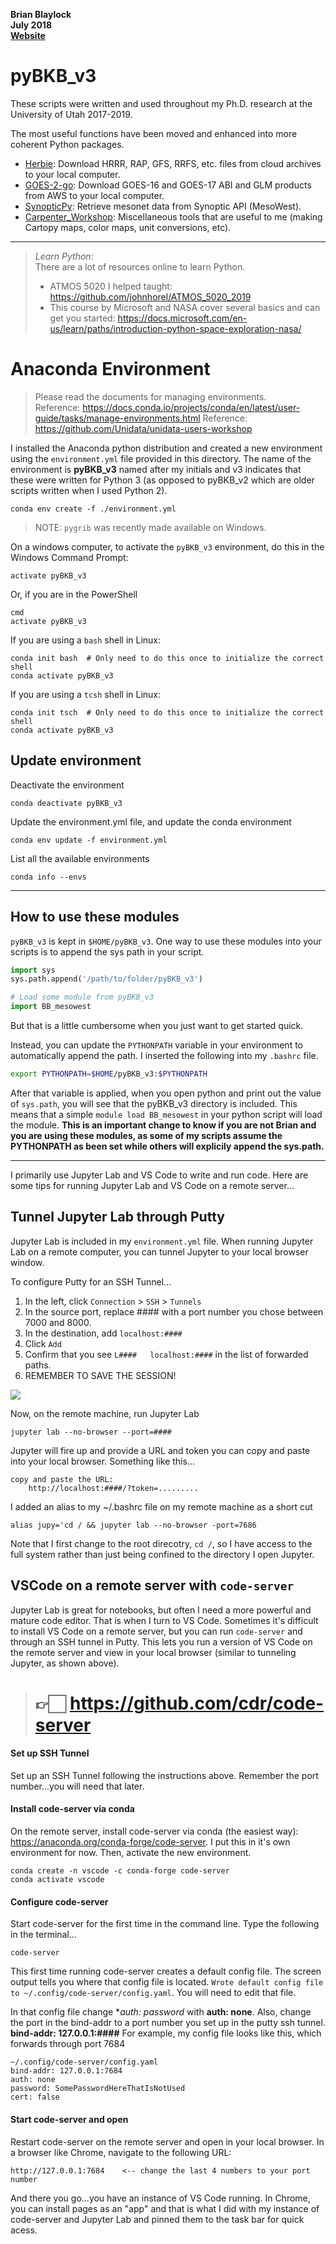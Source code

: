 __Brian Blaylock__  
__July 2018__  
__[Website](http://home.chpc.utah.edu/~u0553130/Brian_Blaylock/home.html)__


# pyBKB_v3
These scripts were written and used throughout my Ph.D. research at the University of Utah 2017-2019.

The most useful functions have been moved and enhanced into more coherent Python packages.
- [Herbie](https://github.com/blaylockbk/Herbie): Download HRRR, RAP, GFS, RRFS, etc. files from cloud archives to your local computer.
- [GOES-2-go](https://github.com/blaylockbk/goes2go): Download GOES-16 and GOES-17 ABI and GLM products from AWS to your local computer.
- [SynopticPy](https://github.com/blaylockbk/SynopticPy): Retrieve mesonet data from Synoptic API (MesoWest).
- [Carpenter_Workshop](https://github.com/blaylockbk/Carpenter_Workshop): Miscellaneous tools that are useful to me (making Cartopy maps, color maps, unit conversions, etc).

---

> _Learn Python_:  
> There are a lot of resources online to learn Python. 
> - ATMOS 5020 I helped taught: https://github.com/johnhorel/ATMOS_5020_2019
> - This course by Microsoft and NASA cover several basics and can get you started: https://docs.microsoft.com/en-us/learn/paths/introduction-python-space-exploration-nasa/


# Anaconda Environment
> Please read the documents for managing environments.  
> Reference: https://docs.conda.io/projects/conda/en/latest/user-guide/tasks/manage-environments.html
> Reference: https://github.com/Unidata/unidata-users-workshop  

I installed the Anaconda python distribution and created a new environment using the `environment.yml` file provided in this directory. The name of the environment is **pyBKB_v3** named after my initials and v3 indicates that these were written for Python 3 (as opposed to pyBKB_v2 which are older scripts written when I used Python 2).

    conda env create -f ./environment.yml

> NOTE: `pygrib` was recently made available on Windows.

On a windows computer, to activate the `pyBKB_v3` environment, do this in the Windows Command Prompt:

    activate pyBKB_v3

Or, if you are in the PowerShell

    cmd
    activate pyBKB_v3

If you are using a `bash` shell in Linux:

    conda init bash  # Only need to do this once to initialize the correct shell
    conda activate pyBKB_v3

If you are using a `tcsh` shell in Linux:

    conda init tsch  # Only need to do this once to initialize the correct shell
    conda activate pyBKB_v3



## Update environment
Deactivate the environment

    conda deactivate pyBKB_v3

Update the environment.yml file, and update the conda environment

    conda env update -f environment.yml

List all the available environments

    conda info --envs

---
## How to use these modules
`pyBKB_v3` is kept in `$HOME/pyBKB_v3`. One way to use these modules into your scripts is to append the sys path in your script.

```python
import sys
sys.path.append('/path/to/folder/pyBKB_v3')

# Load some module from pyBKB_v3
import BB_mesowest
```

But that is a little cumbersome when you just want to get started quick.

Instead, you can update the `PYTHONPATH` variable in your environment to automatically append the path. I inserted the following into my `.bashrc` file.

```bash
export PYTHONPATH=$HOME/pyBKB_v3:$PYTHONPATH
```

After that variable is applied, when you open python and print out the value of `sys.path`, you will see that the pyBKB_v3 directory is included. This means that a simple ```module load BB_mesowest``` in your python script will load the module. **This is an important change to know if you are not Brian and you are using these modules, as some of my scripts assume the PYTHONPATH as been set while others will explicily append the sys.path.**

---

I primarily use Jupyter Lab and VS Code to write and run code. Here are some tips for running Jupyter Lab and VS Code on a remote server...

## Tunnel Jupyter Lab through Putty
Jupyter Lab is included in my `environment.yml` file. When running Jupyter Lab on a remote computer, you can tunnel Jupyter to your local browser window.

To configure Putty for an SSH Tunnel...

1. In the left, click `Connection` > `SSH` > `Tunnels`
2. In the source port, replace #### with a port number you chose between 7000 and 8000.
3. In the destination, add `localhost:####`
4. Click `Add`
5. Confirm that you see `L####   localhost:####` in the list of forwarded paths.
6. REMEMBER TO SAVE THE SESSION!

![](./images/putty_config_tunnel.png)

Now, on the remote machine, run Jupyter Lab

    jupyter lab --no-browser --port=####

Jupyter will fire up and provide a URL and token you can copy and paste into your local browser. Something like this...

    copy and paste the URL:
        http://localhost:####/?token=.........

I added an alias to my ~/.bashrc file on my remote machine as a short cut

    alias jupy='cd / && jupyter lab --no-browser -port=7686

Note that I first change to the root direcotry, `cd /`, so I have access to the full system rather than just being confined to the directory I open Jupyter.

## VSCode on a remote server with `code-server`
Jupyter Lab is great for notebooks, but often I need a more powerful and mature code editor. That is when I turn to VS Code. Sometimes it's difficult to install VS Code on a remote server, but you can run `code-server` and through an SSH tunnel in Putty. This lets you run a version of VS Code on the remote server and view in your local browser (similar to tunneling Jupyter, as shown above).

> # 👉🏻 https://github.com/cdr/code-server

#### Set up SSH Tunnel
Set up an SSH Tunnel following the instructions above. Remember the port number...you will need that later.

#### Install code-server via conda
On the remote server, install code-server via conda (the easiest way): https://anaconda.org/conda-forge/code-server. I put this in it's own environment for now. Then, activate the new environment.
    
    conda create -n vscode -c conda-forge code-server
    conda activate vscode

#### Configure code-server
Start code-server for the first time in the command line. Type the following in the terminal...
    
    code-server

This first time running code-server creates a default config file. The screen output tells you where that config file is located. `Wrote default config file to ~/.config/code-server/config.yaml`. You will need to edit that file. 

In that config file change **auth: password* with **auth: none**.  Also, change the port in the bind-addr to a port number you set up in the putty ssh tunnel. **bind-addr: 127.0.0.1:####** For example, my config file looks like this, which forwards through port 7684
    
    ~/.config/code-server/config.yaml
    bind-addr: 127.0.0.1:7684
    auth: none
    password: SomePasswordHereThatIsNotUsed
    cert: false

#### Start code-server and open
Restart code-server on the remote server and open in your local browser. In a browser like Chrome, navigate to the following URL:

    http://127.0.0.1:7684    <-- change the last 4 numbers to your port number

And there you go...you have an instance of VS Code running. In Chrome, you can install pages as an "app" and that is what I did with my instance of code-server and Jupyter Lab and pinned them to the task bar for quick acess.
